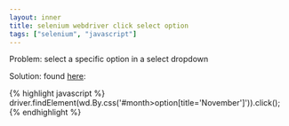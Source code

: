 ```yaml
---
layout: inner
title: selenium webdriver click select option
tags: ["selenium", "javascript"]
---
```

Problem: select a specific option in a select dropdown

Solution: found [here](http://stackoverflow.com/a/28157070/31610):

{% highlight javascript %}
driver.findElement(wd.By.css('#month>option[title=\'November\']')).click();
{% endhighlight %}
